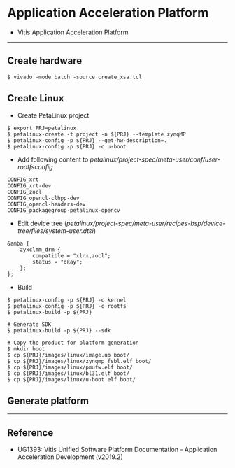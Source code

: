 # Application Acceleration Platform

- Vitis Application Acceleration Platform

***

## Create hardware

```shell-session
$ vivado -mode batch -source create_xsa.tcl
```

## Create Linux

- Create PetaLinux project

```shell-session
$ export PRJ=petalinux
$ petalinux-create -t project -n ${PRJ} --template zynqMP
$ petalinux-config -p ${PRJ} --get-hw-description=.
$ petalinux-config -p ${PRJ} -c u-boot
```

- Add following content to _petalinux/project-spec/meta-user/conf/user-rootfsconfig_

```text
CONFIG_xrt
CONFIG_xrt-dev
CONFIG_zocl
CONFIG_opencl-clhpp-dev
CONFIG_opencl-headers-dev
CONFIG_packagegroup-petalinux-opencv
```

- Edit device tree (_petalinux/project-spec/meta-user/recipes-bsp/device-tree/files/system-user.dtsi_)

```text
&amba {
    zyxclmm_drm {
        compatible = "xlnx,zocl";
        status = "okay";
    };
};
```

- Build

```shell-session
$ petalinux-config -p ${PRJ} -c kernel
$ petalinux-config -p ${PRJ} -c rootfs
$ petalinux-build -p ${PRJ}

# Generate SDK
$ petalinux-build -p ${PRJ} --sdk

# Copy the product for platform generation
$ mkdir boot
$ cp ${PRJ}/images/linux/image.ub boot/
$ cp ${PRJ}/images/linux/zynqmp_fsbl.elf boot/
$ cp ${PRJ}/images/linux/pmufw.elf boot/
$ cp ${PRJ}/images/linux/bl31.elf boot/
$ cp ${PRJ}/images/linux/u-boot.elf boot/
```

## Generate platform

***

## Reference

- UG1393: Vitis Unified Software Platform Documentation - Application Acceleration Development (v2019.2)
